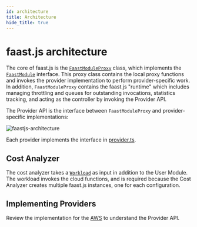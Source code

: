```yaml
---
id: architecture
title: Architecture
hide_title: true
---
```


# faast.js architecture

The core of faast.js is the [`FaastModuleProxy`](./api/faastjs.faastmoduleproxy.md) class, which implements the [`FaastModule`](./api/faastjs.faastmodule.md) interface. This proxy class contains the local proxy functions and invokes the provider implementation to perform provider-specific work. In addition, `FaastModuleProxy` contains the faast.js "runtime" which includes managing throttling and queues for outstanding invocations, statistics tracking, and acting as the controller by invoking the Provider API.

The Provider API is the interface between `FaastModuleProxy` and provider-specific implementations:

![faastjs-architecture](./assets/faastjs-architecture.svg "faast.js architecture")

Each provider implements the interface in [provider.ts](../src/provider.ts).

## Cost Analyzer

The cost analyzer takes a [`Workload`](./api/faastjs.costanalyzer.workload.md) as input in addition to the User Module. The workload invokes the cloud functions, and is required because the Cost Analyzer creates multiple faast.js instances, one for each configuration.

## Implementing Providers

Review the implementation for the [AWS](../src/aws/aws-faast.ts) to understand the Provider API.
